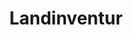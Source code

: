 ---
title: Landinventur
description: Mitwirkung am Workshop "Vom Prototypen zum digitalen Werkzeug für ländliche Räume" der Landinventur des Thünen-Institut für Regionalentwicklung e.V.
category: Consulting
tags:
  - OPENDATA
  - WORKSHOP
  - DIGITALISIERUNG
---